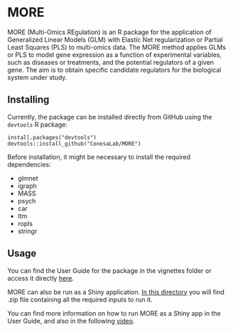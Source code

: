 # MORE

MORE (Multi-Omics REgulation) is an R package for the application of Generalized Linear Models (GLM) with Elastic Net 
regularization or Partial Least Squares (PLS) to multi-omics data. The MORE method applies GLMs or PLS to model gene expression 
as a function of experimental variables, such as diseases or treatments, and the potential regulators of a given gene.
The aim is to obtain specific candidate regulators for the biological system under study.


## Installing

Currently, the package can be installed directly from GitHub using the `devtools` R package:

    install.packages("devtools")
    devtools::install_github("ConesaLab/MORE")

Before installation, it might be necessary to install the required dependencies:

* glmnet
* igraph
* MASS
* psych
* car
* ltm
* ropls
* stringr

## Usage

You can find the User Guide for the package in the vignettes folder or access it directly [here](https://github.com/ConesaLab/MORE/blob/master/vignettes/UserGuide.pdf).

MORE can also be run as a Shiny application. [In this directory](https://bitbucket.org/ConesaLab/more/downloads/) 
you will find .zip file containing all the required inputs to run it.

You can find more information on how to run MORE as a Shiny app in the User Guide,
and also in the following [video](https://youtu.be/SSIaeFRNsXg).

